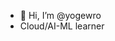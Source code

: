 - 👋 Hi, I’m @yogewro
- Cloud/AI-ML learner

<!---
yogewro/yogewro is a ✨ special ✨ repository because its `README.md` (this file) appears on your GitHub profile.
You can click the Preview link to take a look at your changes.
--->

